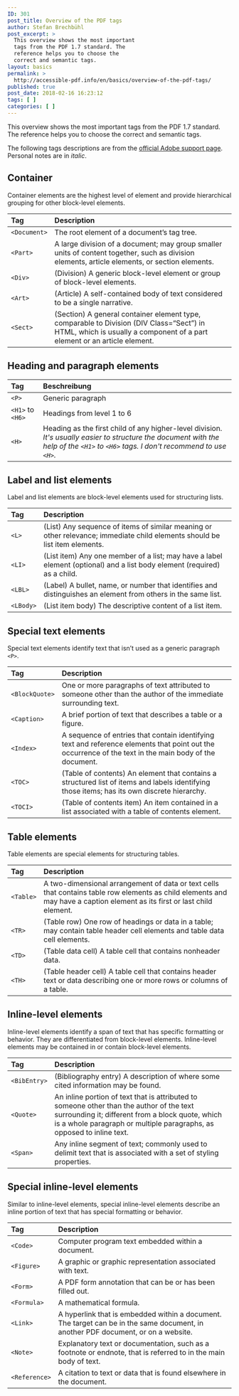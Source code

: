 ```yaml
---
ID: 301
post_title: Overview of the PDF tags
author: Stefan Brechbühl
post_excerpt: >
  This overview shows the most important
  tags from the PDF 1.7 standard. The
  reference helps you to choose the
  correct and semantic tags.
layout: basics
permalink: >
  http://accessible-pdf.info/en/basics/overview-of-the-pdf-tags/
published: true
post_date: 2018-02-16 16:23:12
tags: [ ]
categories: [ ]
---
```

This overview shows the most important tags from the PDF 1.7 standard. The reference helps you to choose the correct and semantic tags.

The following tags descriptions are from the [official Adobe support page][1]. Personal notes are in *italic*.

## Container

Container elements are the highest level of element and provide hierarchical grouping for other block-level elements.

| Tag | Description |
|:--- |:--- |
| `<Document>` | The root element of a document’s tag tree. |
| `<Part>` | A large division of a document; may group smaller units of content together, such as division elements, article elements, or section elements. |
| `<Div>` | (Division) A generic block-level element or group of block-level elements. |
| `<Art>` | (Article) A self-contained body of text considered to be a single narrative. |
| `<Sect>` | (Section) A general container element type, comparable to Division (DIV Class=“Sect”) in HTML, which is usually a component of a part element or an article element. |

## Heading and paragraph elements

| Tag | Beschreibung |
|:--- |:--- |
| `<P>` | Generic paragraph |
| `<H1>` to `<H6>` | Headings from level 1 to 6 |
| `<H>` | Heading as the first child of any higher-level division. <br>*It's usually easier to structure the document with the help of the `<H1>` to `<H6>` tags. I don't recommend to use `<H>`.* |

## Label and list elements

Label and list elements are block-level elements used for structuring lists.

| Tag | Description |
|:--- |:--- |
| `<L>` | (List) Any sequence of items of similar meaning or other relevance; immediate child elements should be list item elements. |
| `<LI>` | (List item) Any one member of a list; may have a label element (optional) and a list body element (required) as a child. |
| `<LBL>` | (Label) A bullet, name, or number that identifies and distinguishes an element from others in the same list. |
| `<LBody>` | (List item body) The descriptive content of a list item. |

## Special text elements

Special text elements identify text that isn’t used as a generic paragraph `<P>`.

| Tag | Description |
|:--- |:--- |
| `<BlockQuote>` | One or more paragraphs of text attributed to someone other than the author of the immediate surrounding text. |
| `<Caption>` | A brief portion of text that describes a table or a figure. |
| `<Index>` | A sequence of entries that contain identifying text and reference elements that point out the occurrence of the text in the main body of the document. |
| `<TOC>` | (Table of contents) An element that contains a structured list of items and labels identifying those items; has its own discrete hierarchy. |
| `<TOCI>` | (Table of contents item) An item contained in a list associated with a table of contents element. |

## Table elements

Table elements are special elements for structuring tables.

| Tag | Description |
|:--- |:--- |
| `<Table>` | A two-dimensional arrangement of data or text cells that contains table row elements as child elements and may have a caption element as its first or last child element. |
| `<TR>` | (Table row) One row of headings or data in a table; may contain table header cell elements and table data cell elements. |
| `<TD>` | (Table data cell) A table cell that contains nonheader data. |
| `<TH>` | (Table header cell) A table cell that contains header text or data describing one or more rows or columns of a table. |

## Inline-level elements

Inline-level elements identify a span of text that has specific formatting or behavior. They are differentiated from block-level elements. Inline-level elements may be contained in or contain block-level elements.

| Tag | Description |
|:--- |:--- |
| `<BibEntry>` | (Bibliography entry) A description of where some cited information may be found. |
| `<Quote>` | An inline portion of text that is attributed to someone other than the author of the text surrounding it; different from a block quote, which is a whole paragraph or multiple paragraphs, as opposed to inline text. |
| `<Span>` | Any inline segment of text; commonly used to delimit text that is associated with a set of styling properties. |

## Special inline-level elements

Similar to inline-level elements, special inline-level elements describe an inline portion of text that has special formatting or behavior.

| Tag | Description |
|:--- |:--- |
| `<Code>` | Computer program text embedded within a document. |
| `<Figure>` | A graphic or graphic representation associated with text. |
| `<Form>` | A PDF form annotation that can be or has been filled out. |
| `<Formula>` | A mathematical formula. |
| `<Link>` | A hyperlink that is embedded within a document. The target can be in the same document, in another PDF document, or on a website. |
| `<Note>` | Explanatory text or documentation, such as a footnote or endnote, that is referred to in the main body of text. |
| `<Reference>` | A citation to text or data that is found elsewhere in the document. |

 [1]: https://helpx.adobe.com/acrobat/using/editing-document-structure-content-tags.html